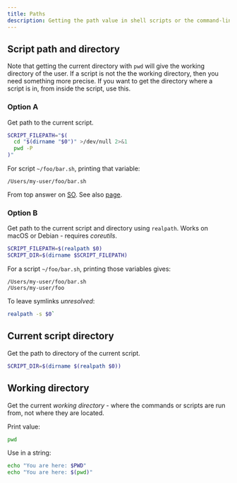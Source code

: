 ```yaml
---
title: Paths
description: Getting the path value in shell scripts or the command-line
---
```


## Script path and directory

Note that getting the current directory with `pwd` will give the working directory of the user. If a script is not the the working directory, then you need something more precise. If you want to get the directory where a script is in, from inside the script, use this.

### Option A

Get path to the current script.

```sh
SCRIPT_FILEPATH="$(
  cd "$(dirname "$0")" >/dev/null 2>&1
  pwd -P
)"
```

For script `~/foo/bar.sh`, printing that variable:

```
/Users/my-user/foo/bar.sh
```

From top answer on [SO](https://stackoverflow.com/questions/4774054/reliable-way-for-a-bash-script-to-get-the-full-path-to-itself/4774063). See also [page](https://mywiki.wooledge.org/BashFAQ/028).

### Option B

Get path to the current script and directory using `realpath`. Works on macOS or Debian - requires *coreutils*.

```sh
SCRIPT_FILEPATH=$(realpath $0)
SCRIPT_DIR=$(dirname $SCRIPT_FILEPATH)
```

For a script `~/foo/bar.sh`, printing those variables gives:

```
/Users/my-user/foo/bar.sh
/Users/my-user/foo
```

To leave symlinks _unresolved_:

```sh
realpath -s $0`
```


## Current script directory

Get the path to directory of the current script.

```sh
SCRIPT_DIR=$(dirname $(realpath $0))
```

## Working directory

Get the current _working directory_ - where the commands or scripts are run from, not where they are located.

Print value:

```sh
pwd
```

Use in a string:

```sh
echo "You are here: $PWD"
echo "You are here: $(pwd)"
```
